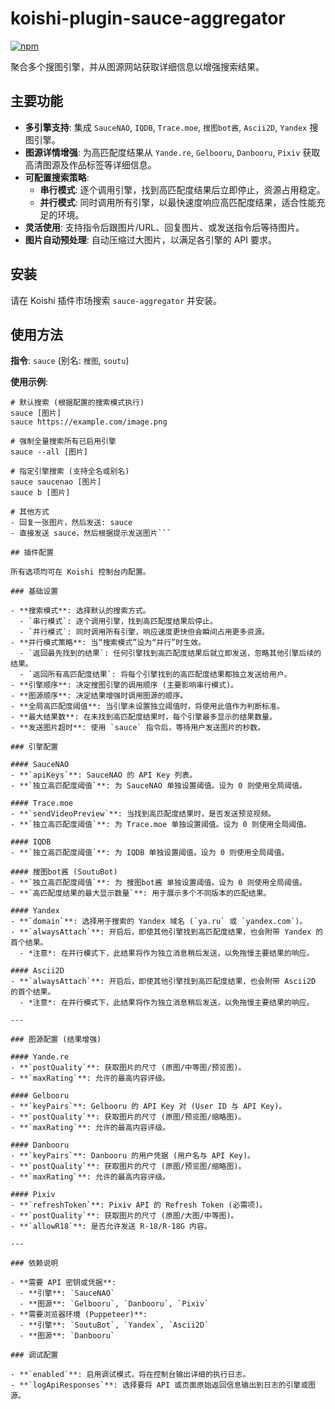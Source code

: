 # koishi-plugin-sauce-aggregator

[![npm](https://img.shields.io/npm/v/koishi-plugin-sauce-aggregator?style=flat-square)](https://www.npmjs.com/package/koishi-plugin-sauce-aggregator)

聚合多个搜图引擎，并从图源网站获取详细信息以增强搜索结果。

## 主要功能

- **多引擎支持**: 集成 `SauceNAO`, `IQDB`, `Trace.moe`, `搜图bot酱`, `Ascii2D`, `Yandex` 搜图引擎。
- **图源详情增强**: 为高匹配度结果从 `Yande.re`, `Gelbooru`, `Danbooru`, `Pixiv` 获取高清图源及作品标签等详细信息。
- **可配置搜索策略**:
  - **串行模式**: 逐个调用引擎，找到高匹配度结果后立即停止，资源占用稳定。
  - **并行模式**: 同时调用所有引擎，以最快速度响应高匹配度结果，适合性能充足的环境。
- **灵活使用**: 支持指令后跟图片/URL、回复图片、或发送指令后等待图片。
- **图片自动预处理**: 自动压缩过大图片，以满足各引擎的 API 要求。

## 安装

请在 Koishi 插件市场搜索 `sauce-aggregator` 并安装。

## 使用方法

**指令**: `sauce` (别名: `搜图`, `soutu`)

**使用示例**:
```
# 默认搜索 (根据配置的搜索模式执行)
sauce [图片]
sauce https://example.com/image.png

# 强制全量搜索所有已启用引擎
sauce --all [图片]

# 指定引擎搜索 (支持全名或别名)
sauce saucenao [图片]
sauce b [图片]

# 其他方式
- 回复一张图片，然后发送: sauce
- 直接发送 sauce，然后根据提示发送图片```

## 插件配置

所有选项均可在 Koishi 控制台内配置。

### 基础设置

- **搜索模式**: 选择默认的搜索方式。
  - `串行模式`: 逐个调用引擎，找到高匹配度结果后停止。
  - `并行模式`: 同时调用所有引擎，响应速度更快但会瞬间占用更多资源。
- **并行模式策略**: 当“搜索模式”设为“并行”时生效。
  - `返回最先找到的结果`: 任何引擎找到高匹配度结果后就立即发送，忽略其他引擎后续的结果。
  - `返回所有高匹配度结果`: 将每个引擎找到的高匹配度结果都独立发送给用户。
- **引擎顺序**: 决定搜图引擎的调用顺序 (主要影响串行模式)。
- **图源顺序**: 决定结果增强时调用图源的顺序。
- **全局高匹配度阈值**: 当引擎未设置独立阈值时，将使用此值作为判断标准。
- **最大结果数**: 在未找到高匹配度结果时，每个引擎最多显示的结果数量。
- **发送图片超时**: 使用 `sauce` 指令后，等待用户发送图片的秒数。

### 引擎配置

#### SauceNAO
- **`apiKeys`**: SauceNAO 的 API Key 列表。
- **`独立高匹配度阈值`**: 为 SauceNAO 单独设置阈值。设为 0 则使用全局阈值。

#### Trace.moe
- **`sendVideoPreview`**: 当找到高匹配度结果时，是否发送预览视频。
- **`独立高匹配度阈值`**: 为 Trace.moe 单独设置阈值。设为 0 则使用全局阈值。

#### IQDB
- **`独立高匹配度阈值`**: 为 IQDB 单独设置阈值。设为 0 则使用全局阈值。

#### 搜图bot酱 (SoutuBot)
- **`独立高匹配度阈值`**: 为 搜图bot酱 单独设置阈值。设为 0 则使用全局阈值。
- **`高匹配度结果的最大显示数量`**: 用于展示多个不同版本的匹配结果。

#### Yandex
- **`domain`**: 选择用于搜索的 Yandex 域名 (`ya.ru` 或 `yandex.com`)。
- **`alwaysAttach`**: 开启后，即使其他引擎找到高匹配度结果，也会附带 Yandex 的首个结果。
  - *注意*: 在并行模式下，此结果将作为独立消息稍后发送，以免拖慢主要结果的响应。

#### Ascii2D
- **`alwaysAttach`**: 开启后，即使其他引擎找到高匹配度结果，也会附带 Ascii2D 的首个结果。
  - *注意*: 在并行模式下，此结果将作为独立消息稍后发送，以免拖慢主要结果的响应。

---

### 图源配置 (结果增强)

#### Yande.re
- **`postQuality`**: 获取图片的尺寸 (原图/中等图/预览图)。
- **`maxRating`**: 允许的最高内容评级。

#### Gelbooru
- **`keyPairs`**: Gelbooru 的 API Key 对 (User ID 与 API Key)。
- **`postQuality`**: 获取图片的尺寸 (原图/预览图/缩略图)。
- **`maxRating`**: 允许的最高内容评级。

#### Danbooru
- **`keyPairs`**: Danbooru 的用户凭据 (用户名与 API Key)。
- **`postQuality`**: 获取图片的尺寸 (原图/预览图/缩略图)。
- **`maxRating`**: 允许的最高内容评级。

#### Pixiv
- **`refreshToken`**: Pixiv API 的 Refresh Token (必需项)。
- **`postQuality`**: 获取图片的尺寸 (原图/大图/中等图)。
- **`allowR18`**: 是否允许发送 R-18/R-18G 内容。

---

### 依赖说明

- **需要 API 密钥或凭据**:
  - **引擎**: `SauceNAO`
  - **图源**: `Gelbooru`, `Danbooru`, `Pixiv`
- **需要浏览器环境 (Puppeteer)**:
  - **引擎**: `SoutuBot`, `Yandex`, `Ascii2D`
  - **图源**: `Danbooru`

### 调试配置

- **`enabled`**: 启用调试模式，将在控制台输出详细的执行日志。
- **`logApiResponses`**: 选择要将 API 或页面原始返回信息输出到日志的引擎或图源。
